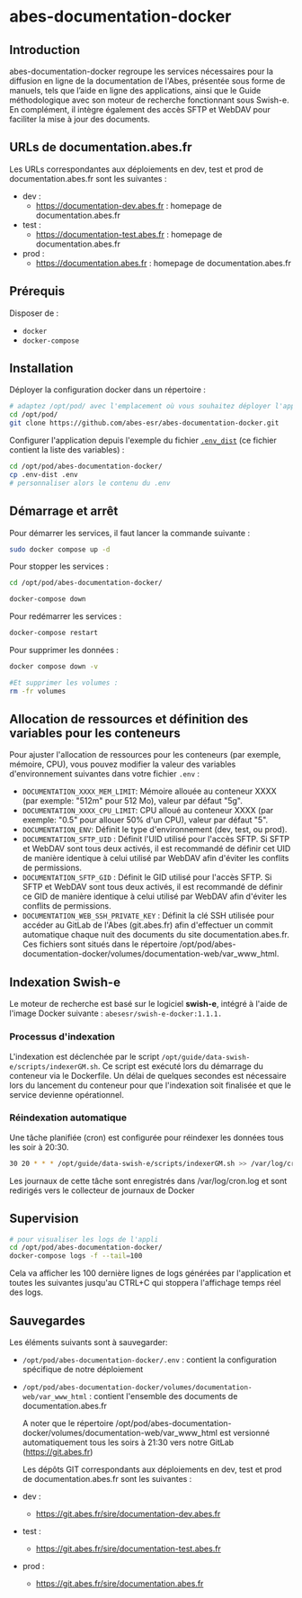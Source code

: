 # abes-documentation-docker


## Introduction
abes-documentation-docker regroupe les services nécessaires pour la diffusion en ligne de la documentation de l'Abes, présentée sous forme de manuels, tels que l’aide en ligne des applications, ainsi que le Guide méthodologique avec son moteur de recherche fonctionnant sous Swish-e. En complément, il intègre également des accès SFTP et WebDAV pour faciliter la mise à jour des documents.

## URLs de documentation.abes.fr

Les URLs correspondantes aux déploiements en dev, test et prod de documentation.abes.fr sont les suivantes :

- dev :
  - https://documentation-dev.abes.fr : homepage de documentation.abes.fr
- test :
  - https://documentation-test.abes.fr : homepage de documentation.abes.fr
- prod :
  - https://documentation.abes.fr : homepage de documentation.abes.fr

## Prérequis

Disposer de :
- ``docker``
- ``docker-compose``

## Installation 

Déployer la configuration docker dans un répertoire :
```bash
# adaptez /opt/pod/ avec l'emplacement où vous souhaitez déployer l'application
cd /opt/pod/
git clone https://github.com/abes-esr/abes-documentation-docker.git
```

Configurer l'application depuis l'exemple du fichier [``.env_dist``](./.env_dist) (ce fichier contient la liste des variables) :
```bash
cd /opt/pod/abes-documentation-docker/
cp .env-dist .env
# personnaliser alors le contenu du .env
```

## Démarrage et arrêt

Pour démarrer les services, il faut lancer la commande suivante :

```bash
sudo docker compose up -d
```
Pour stopper les services :

```bash
cd /opt/pod/abes-documentation-docker/

docker-compose down
```

Pour redémarrer les services :
```bash
docker-compose restart
```

Pour supprimer les données :

```bash
docker compose down -v

#Et supprimer les volumes : 
rm -fr volumes
```

## Allocation de ressources et définition des variables pour les conteneurs

Pour ajuster l'allocation de ressources pour les conteneurs (par exemple, mémoire, CPU), vous pouvez modifier la valeur des variables d'environnement suivantes dans votre fichier ``.env`` :

- `DOCUMENTATION_XXXX_MEM_LIMIT`: Mémoire allouée au conteneur XXXX (par exemple: "512m" pour 512 Mo), valeur par défaut "5g".
- `DOCUMENTATION_XXXX_CPU_LIMIT`: CPU alloué au conteneur XXXX (par exemple: "0.5" pour allouer 50% d'un CPU), valeur par défaut "5".
- `DOCUMENTATION_ENV`: Définit le type d'environnement (dev, test, ou prod).
- `DOCUMENTATION_SFTP_UID` : Définit l'UID utilisé pour l'accès SFTP. Si SFTP et WebDAV sont tous deux activés, il est recommandé de définir cet UID de manière identique à celui utilisé par WebDAV afin d'éviter les conflits de permissions.
- `DOCUMENTATION_SFTP_GID` : Définit le GID utilisé pour l'accès SFTP. Si SFTP et WebDAV sont tous deux activés, il est recommandé de définir ce GID de manière identique à celui utilisé par WebDAV afin d'éviter les conflits de permissions.
- `DOCUMENTATION_WEB_SSH_PRIVATE_KEY` : Définit la clé SSH utilisée pour accéder au GitLab de l'Abes (git.abes.fr) afin d'effectuer un commit automatique chaque nuit des documents du site documentation.abes.fr. Ces fichiers sont situés dans le répertoire /opt/pod/abes-documentation-docker/volumes/documentation-web/var_www_html.

## Indexation Swish-e

Le moteur de recherche est basé sur le logiciel **swish-e**, intégré à l'aide de l'image Docker suivante : ``abesesr/swish-e-docker:1.1.1.``
### Processus d'indexation ###
L'indexation est déclenchée par le script ``/opt/guide/data-swish-e/scripts/indexerGM.sh``. Ce script est exécuté lors du démarrage du conteneur via le Dockerfile. Un délai de quelques secondes est nécessaire lors du lancement du conteneur pour que l'indexation soit finalisée et que le service devienne opérationnel.
### Réindexation automatique ###
Une tâche planifiée (cron) est configurée pour réindexer les données tous les soir à 20:30.
```bash
30 20 * * * /opt/guide/data-swish-e/scripts/indexerGM.sh >> /var/log/cron.log 2>&1
```
Les journaux de cette tâche sont enregistrés dans /var/log/cron.log et sont redirigés vers le collecteur de journaux de Docker

## Supervision

```bash
# pour visualiser les logs de l'appli
cd /opt/pod/abes-documentation-docker/
docker-compose logs -f --tail=100
```
Cela va afficher les 100 dernière lignes de logs générées par l'application et toutes les suivantes jusqu'au CTRL+C qui stoppera l'affichage temps réel des logs.

## Sauvegardes

Les éléments suivants sont à sauvegarder:
- ``/opt/pod/abes-documentation-docker/.env`` : contient la configuration spécifique de notre déploiement
- ``/opt/pod/abes-documentation-docker/volumes/documentation-web/var_www_html`` : contient l'ensemble des documents de documentation.abes.fr

  A noter que le répertoire /opt/pod/abes-documentation-docker/volumes/documentation-web/var_www_html est versionné automatiquement tous les soirs à 21:30 vers notre GitLab (https://git.abes.fr)
  
  Les dépôts GIT correspondants aux déploiements en dev, test et prod de documentation.abes.fr sont les suivantes :

- dev :
  - https://git.abes.fr/sire/documentation-dev.abes.fr
- test :
  - https://git.abes.fr/sire/documentation-test.abes.fr
- prod :
  - https://git.abes.fr/sire/documentation.abes.fr
